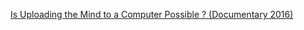 [Is Uploading the Mind to a Computer Possible ? (Documentary 2016)](https://www.youtube.com/watch?v=Knq9TIXYG2s)
